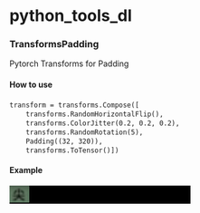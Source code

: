 # python_tools_dl
### TransformsPadding
Pytorch Transforms for Padding

#### How to use
```
transform = transforms.Compose([
    transforms.RandomHorizontalFlip(),
    transforms.ColorJitter(0.2, 0.2, 0.2),
    transforms.RandomRotation(5),
    Padding((32, 320)),
    transforms.ToTensor()])
```
#### Example
![Image text](https://github.com/Kevin4ch/python_tools_dl/blob/master/example_padding.png)
